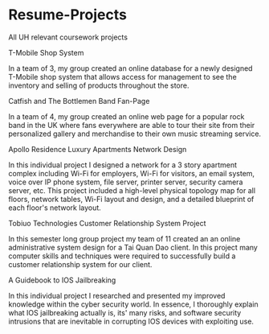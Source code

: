 # Resume-Projects
All UH relevant coursework projects 


T-Mobile Shop System

In a team of 3, my group created an online database for a newly designed T-Mobile shop system that allows access for management to see the inventory and selling of products throughout the store.


Catfish and The Bottlemen Band Fan-Page

In a team of 4, my group created an online web page for a popular rock band in the UK where fans everywhere are able to tour their site from their personalized gallery and merchandise to their own music streaming service.


Apollo Residence Luxury Apartments Network Design

In this individual project I designed a network for a 3 story apartment complex including Wi-Fi for employers, Wi-Fi for visitors, an email system, voice over IP phone system, file server, printer server, security camera server, etc. This project included a high-level physical topology map for all floors, network tables, Wi-Fi layout and design, and a detailed blueprint of each floor's network layout.


Tobiuo Technologies Customer Relationship System Project

In this semester long group project my team of 11 created an an online administrative system design for a Tai Quan Dao client. In this project many computer skills and techniques were required to successfully build a customer relationship system for our client.


A Guidebook to IOS Jailbreaking

In this individual project I researched and presented my improved knowledge within the cyber security world. In essence, I thoroughly explain what IOS jailbreaking actually is, its' many risks, and software security intrusions that are inevitable in corrupting IOS devices with exploiting use.
